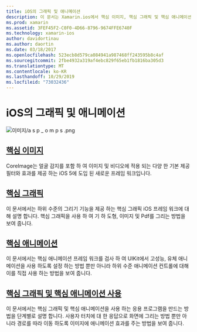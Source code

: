 ```yaml
---
title: iOS의 그래픽 및 애니메이션
description: 이 문서는 Xamarin.ios에서 핵심 이미지, 핵심 그래픽 및 핵심 애니메이션 프레임 워크를 사용 하는 방법을 설명 하는 다양 한 가이드에 연결 됩니다.
ms.prod: xamarin
ms.assetid: 3FEF45F2-C0F0-4D66-8796-9674FFE6740F
ms.technology: xamarin-ios
author: davidortinau
ms.author: daortin
ms.date: 03/18/2017
ms.openlocfilehash: 523ecb8d579ca084941a987468ff243595b8c4af
ms.sourcegitcommit: 2fbe4932a319af4ebc829f65eb1fb1816ba305d3
ms.translationtype: MT
ms.contentlocale: ko-KR
ms.lasthandoff: 10/29/2019
ms.locfileid: "73032436"
---
```

# <a name="graphics-and-animation-in-ios"></a>iOS의 그래픽 및 애니메이션

![이미지/a s p _ o m p s .png](images/00-final-app.png "예제 앱 실행")

## <a name="core-imageiosplatformgraphics-animation-iosintroduction-to-coreimagemd"></a>[핵심 이미지](~/ios/platform/graphics-animation-ios/introduction-to-coreimage.md)

CoreImage는 얼굴 감지를 포함 하 여 이미지 및 비디오에 적용 되는 다양 한 기본 제공 필터와 효과를 제공 하는 iOS 5에 도입 된 새로운 프레임 워크입니다.

## <a name="core-graphicsiosplatformgraphics-animation-ioscore-graphicsmd"></a>[핵심 그래픽](~/ios/platform/graphics-animation-ios/core-graphics.md)

이 문서에서는 하위 수준의 그리기 기능을 제공 하는 핵심 그래픽 iOS 프레임 워크에 대해 설명 합니다. 핵심 그래픽을 사용 하 여 기 하 도형, 이미지 및 Pdf를 그리는 방법을 보여 줍니다.

## <a name="core-animationiosplatformgraphics-animation-ioscore-animationmd"></a>[핵심 애니메이션](~/ios/platform/graphics-animation-ios/core-animation.md)

이 문서에서는 핵심 애니메이션 프레임 워크를 검사 하 여 UIKit에서 고성능, 유체 애니메이션을 사용 하도록 설정 하는 방법 뿐만 아니라 하위 수준 애니메이션 컨트롤에 대해이를 직접 사용 하는 방법을 보여 줍니다.

## <a name="using-core-graphics-and-core-animationiosplatformgraphics-animation-iosgraphics-animation-walkthroughmd"></a>[핵심 그래픽 및 핵심 애니메이션 사용](~/ios/platform/graphics-animation-ios/graphics-animation-walkthrough.md)

이 문서에서는 핵심 그래픽 및 핵심 애니메이션을 사용 하는 응용 프로그램을 만드는 방법을 단계별로 설명 합니다. 사용자 터치에 대 한 응답으로 화면에 그리는 방법 뿐만 아니라 경로를 따라 이동 하도록 이미지에 애니메이션 효과를 주는 방법을 보여 줍니다.
